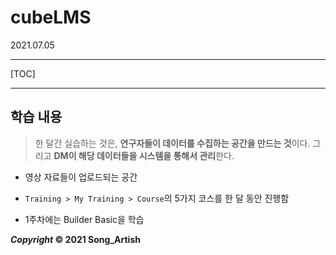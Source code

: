 # cubeLMS

2021.07.05

---

[TOC]

---



## 학습 내용

> 한 달간 실습하는 것은, **연구자들이 데이터를 수집하는 공간을 만드는 것**이다. 그리고 **DM이 해당 데이터들을 시스템을 통해서 관리**한다.

- 영상 자료들이 업로드되는 공간
- `Training > My Training > Course`의 5가지 코스를 한 달 동안 진행함

- 1주차에는 Builder Basic을 학습



***Copyright* © 2021 Song_Artish**

